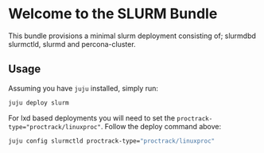 # Welcome to the SLURM Bundle
This bundle provisions a minimal slurm deployment consisting of; slurmdbd
slurmctld, slurmd and percona-cluster.

## Usage
Assuming you have `juju` installed, simply run:
```bash
juju deploy slurm
```

For lxd based deployments you will need to set the `proctrack-type="proctrack/linuxproc"`.
Follow the deploy command above:
```bash
juju config slurmctld proctrack-type="proctrack/linuxproc"
```
